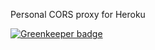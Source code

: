 Personal CORS proxy for Heroku


[![Greenkeeper badge](https://badges.greenkeeper.io/Alorel/node-cors-server.svg)](https://greenkeeper.io/)
